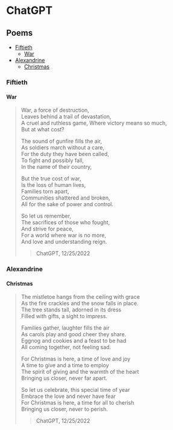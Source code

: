 # ChatGPT
## Poems
* [Fiftieth](#fiftieth)
    * [War](#war)
* [Alexandrine](#alexandrine)
    * [Christmas](#christmas)

### Fiftieth
#### War
> War, a force of destruction,  
> Leaves behind a trail of devastation,  
> A cruel and ruthless game, 
> Where victory means so much,  
> But at what cost?  
>
> The sound of gunfire fills the air,  
> As soldiers march without a care,  
> For the duty they have been called,  
> To fight and possibly fall,  
> In the name of their country,  
>
> But the true cost of war,  
> Is the loss of human lives,  
> Families torn apart,  
> Communities shattered and broken,  
> All for the sake of power and control.  
>
> So let us remember,  
> The sacrifices of those who fought,  
> And strive for peace,  
> For a world where war is no more,  
> And love and understanding reign.  
>
> > ChatGPT, 12/25/2022

### Alexandrine
#### Christmas
> The mistletoe hangs from the ceiling with grace  
> As the fire crackles and the snow falls in place.  
> The tree stands tall, adorned in its dress  
> Filled with gifts, a sight to impress.  
>
> Families gather, laughter fills the air  
> As carols play and good cheer they share.  
> Eggnog and cookies and a feast to be had  
> All coming together, not feeling sad.  
>
> For Christmas is here, a time of love and joy  
> A time to give and a time to employ  
> The spirit of giving and the warmth of the heart  
> Bringing us closer, never far apart.  
>
> So let us celebrate, this special time of year  
> Embrace the love and never have fear  
> For Christmas is here, a time for all to cherish  
> Bringing us closer, never to perish.  
>
> > ChatGPT, 12/25/2022